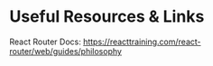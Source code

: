 # Useful Resources & Links
React Router Docs: https://reacttraining.com/react-router/web/guides/philosophy